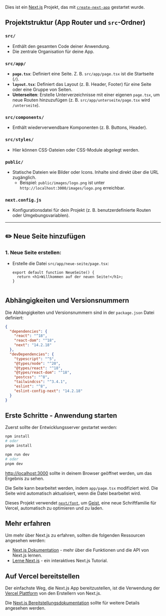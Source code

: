 Dies ist ein [Next.js](https://nextjs.org) Projekt, das mit [`create-next-app`](https://nextjs.org/docs/app/api-reference/cli/create-next-app) gestartet wurde.



## Projektstruktur  (App Router und `src`-Ordner)

### `src/`
- Enthält den gesamten Code deiner Anwendung.
- Die zentrale Organisation für deine App.

### `src/app/`
- **`page.tsx`**: Definiert eine Seite. Z. B. `src/app/page.tsx` ist die Startseite (`/`).
- **`layout.tsx`**: Definiert das Layout (z. B. Header, Footer) für eine Seite oder eine Gruppe von Seiten.
- **Unterseiten**: Erstelle Unterverzeichnisse mit einer eigenen `page.tsx`, um neue Routen hinzuzufügen (z. B. `src/app/unterseite/page.tsx` wird `/unterseite`).

### `src/components/`
- Enthält wiederverwendbare Komponenten (z. B. Buttons, Header).

### `src/styles/`
- Hier können CSS-Dateien oder CSS-Module abgelegt werden.

### `public/`
- Statische Dateien wie Bilder oder Icons. Inhalte sind direkt über die URL zugänglich.
  - Beispiel: `public/images/logo.png` ist unter `http://localhost:3000/images/logo.png` erreichbar.

### `next.config.js`
- Konfigurationsdatei für dein Projekt (z. B. benutzerdefinierte Routen oder Umgebungsvariablen).

---

## ✏️ Neue Seite hinzufügen

### 1. Neue Seite erstellen:
- Erstelle die Datei `src/app/neue-seite/page.tsx`:
  ```tsx
  export default function NeueSeite() {
    return <h1>Willkommen auf der neuen Seite!</h1>;
  }


## Abhängigkeiten und Versionsnummern

Die Abhängigkeiten und Versionsnummern sind in der `package.json` Datei definiert:

```json
{
  "dependencies": {
    "react": "^18",
    "react-dom": "^18",
    "next": "14.2.18"
  },
  "devDependencies": {
    "typescript": "^5",
    "@types/node": "^20",
    "@types/react": "^18",
    "@types/react-dom": "^18",
    "postcss": "^8",
    "tailwindcss": "^3.4.1",
    "eslint": "^8",
    "eslint-config-next": "14.2.18"
  }
}
```


## Erste Schritte - Anwendung starten

Zuerst sollte der Entwicklungsserver gestartet werden:

```bash
npm install
# oder
pnpm install
```

```bash
npm run dev
# oder
pnpm dev
```

[http://localhost:3000](http://localhost:3000) sollte in deinem Browser geöffnet werden, um das Ergebnis zu sehen.

Die Seite kann bearbeitet werden, indem `app/page.tsx` modifiziert wird. Die Seite wird automatisch aktualisiert, wenn die Datei bearbeitet wird.

Dieses Projekt verwendet [`next/font`](https://nextjs.org/docs/app/building-your-application/optimizing/fonts), um [Geist](https://vercel.com/font), eine neue Schriftfamilie für Vercel, automatisch zu optimieren und zu laden.

## Mehr erfahren

Um mehr über Next.js zu erfahren, sollten die folgenden Ressourcen angesehen werden:

- [Next.js Dokumentation](https://nextjs.org/docs) - mehr über die Funktionen und die API von Next.js lernen.
- [Lerne Next.js](https://nextjs.org/learn) - ein interaktives Next.js Tutorial.


## Auf Vercel bereitstellen

Der einfachste Weg, die Next.js App bereitzustellen, ist die Verwendung der [Vercel Plattform](https://vercel.com/new?utm_medium=default-template&filter=next.js&utm_source=create-next-app&utm_campaign=create-next-app-readme) von den Erstellern von Next.js.

Die [Next.js Bereitstellungsdokumentation](https://nextjs.org/docs/app/building-your-application/deploying) sollte für weitere Details angesehen werden.
